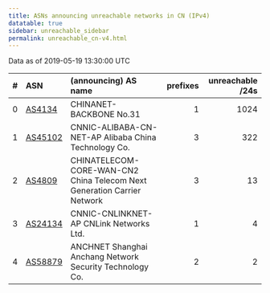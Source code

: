 ```yaml
---
title: ASNs announcing unreachable networks in CN (IPv4)
datatable: true
sidebar: unreachable_sidebar
permalink: unreachable_cn-v4.html
---
```


Data as of 2019-05-19 13:30:00 UTC


<div class="datatable-begin"></div>

|   # | ASN                                    | (announcing) AS name                                                    |   prefixes |   unreachable /24s |
|----:|:---------------------------------------|:------------------------------------------------------------------------|-----------:|-------------------:|
|   0 | [AS4134](unreachable_AS4134-v4.html)   | CHINANET-BACKBONE No.31                                                 |          1 |               1024 |
|   1 | [AS45102](unreachable_AS45102-v4.html) | CNNIC-ALIBABA-CN-NET-AP Alibaba China Technology Co.                    |          3 |                322 |
|   2 | [AS4809](unreachable_AS4809-v4.html)   | CHINATELECOM-CORE-WAN-CN2 China Telecom Next Generation Carrier Network |          3 |                 13 |
|   3 | [AS24134](unreachable_AS24134-v4.html) | CNNIC-CNLINKNET-AP CNLink Networks Ltd.                                 |          1 |                  4 |
|   4 | [AS58879](unreachable_AS58879-v4.html) | ANCHNET Shanghai Anchang Network Security Technology Co.                |          2 |                  2 |

<div class="datatable-end"></div>